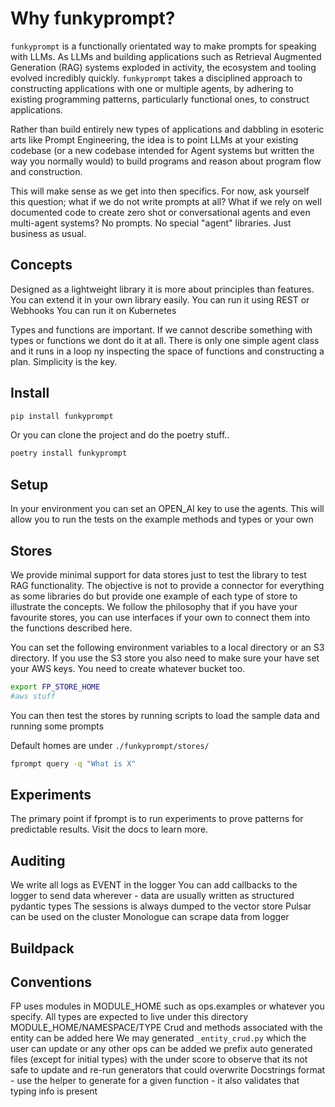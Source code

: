 # Why funkyprompt?

`funkyprompt` is a functionally orientated way to make prompts for speaking with LLMs. As LLMs and building applications such as Retrieval Augmented Generation (RAG) systems exploded in activity, the ecosystem and tooling evolved incredibly quickly. `funkyprompt` takes a disciplined approach to constructing applications with one or multiple agents, by adhering to existing programming patterns, particularly functional ones, to construct applications.

Rather than build entirely new types of applications and dabbling in esoteric arts like Prompt Engineering, the idea is to point LLMs at your existing codebase (or a new codebase intended for Agent systems but written the way you normally would) to build programs and reason about program flow and construction.

This will make sense as we get into then specifics. For now, ask yourself this question; what if we do not write prompts at all? What if we rely on well documented code to create zero shot or conversational agents and even multi-agent systems? No prompts. No special "agent" libraries. Just business as usual.

## Concepts

Designed as a lightweight library it is more about principles than features. You can extend it in your own library easily.
You can run it using REST or Webhooks
You can run it on Kubernetes

Types and functions are important. If we cannot describe something with types or functions we dont do it at all. There is only one simple agent class and it runs in a loop ny inspecting the space of functions and constructing a plan.
Simplicity is the key.

## Install

```bash
pip install funkyprompt
```

Or you can clone the project and do the poetry stuff..

```bash
poetry install funkyprompt

```

## Setup

In your environment you can set an OPEN_AI key to use the agents. This will allow you to run the tests on the example methods and types or your own

## Stores

We provide minimal support for data stores just to test the library to test RAG functionality. The objective is not to provide a connector for everything as some libraries do but provide one example of each type of store to illustrate the concepts. We follow the philosophy that if you have your favourite stores, you can use interfaces if your own to connect them into the functions described here.

You can set the following environment variables to a local directory or an S3 directory. If you use the S3 store you also need to make sure your have set your AWS keys. You need to create whatever bucket too.

```bash
export FP_STORE_HOME
#aws stuff
```

You can then test the stores by running scripts to load the sample data and running some prompts

Default homes are under `./funkyprompt/stores/`

```bash
fprompt query -q "What is X"
```

## Experiments

The primary point if fprompt is to run experiments to prove patterns for predictable results. Visit the docs to learn more.

## Auditing

We write all logs as EVENT in the logger
You can add callbacks to the logger to send data wherever - data are usually written as structured pydantic types
The sessions is always dumped to the vector store
Pulsar can be used on the cluster
Monologue can scrape data from logger

## Buildpack

## Conventions

FP uses modules in MODULE_HOME such as ops.examples or whatever you specify.
All types are expected to live under this directory MODULE_HOME/NAMESPACE/TYPE
Crud and methods associated with the entity can be added here
We may generated `_entity_crud.py` which the user can update or any other ops can be added
we prefix auto generated files (except for initial types) with the under score to observe that its not safe to update and re-run generators that could overwrite
Docstrings format - use the helper to generate for a given function - it also validates that typing info is present
